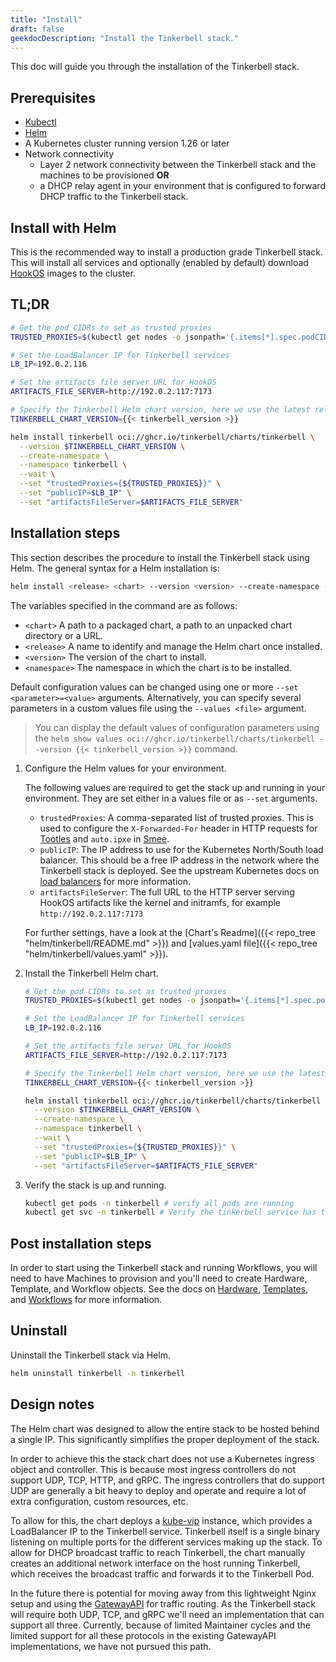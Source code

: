 ```yaml
---
title: "Install"
draft: false
geekdocDescription: "Install the Tinkerbell stack."
---
```


This doc will guide you through the installation of the Tinkerbell stack.

## Prerequisites

- [Kubectl](https://kubernetes.io/docs/tasks/tools/install-kubectl/)
- [Helm](https://helm.sh/docs/intro/install/)
- A Kubernetes cluster running version 1.26 or later
- Network connectivity
  - Layer 2 network connectivity between the Tinkerbell stack and the machines to be provisioned
  **OR**
  - a DHCP relay agent in your environment that is configured to forward DHCP traffic to the Tinkerbell stack.

## Install with Helm

This is the recommended way to install a production grade Tinkerbell stack. This will install all services and optionally (enabled by default) download [HookOS](https://github.com/tinkerbell/hook) images to the cluster.

## TL;DR

```bash
# Get the pod CIDRs to set as trusted proxies
TRUSTED_PROXIES=$(kubectl get nodes -o jsonpath='{.items[*].spec.podCIDR}' | tr ' ' ',')

# Set the LoadBalancer IP for Tinkerbell services
LB_IP=192.0.2.116

# Set the artifacts file server URL for HookOS
ARTIFACTS_FILE_SERVER=http://192.0.2.117:7173

# Specify the Tinkerbell Helm chart version, here we use the latest release.
TINKERBELL_CHART_VERSION={{< tinkerbell_version >}}

helm install tinkerbell oci://ghcr.io/tinkerbell/charts/tinkerbell \
  --version $TINKERBELL_CHART_VERSION \
  --create-namespace \
  --namespace tinkerbell \
  --wait \
  --set "trustedProxies={${TRUSTED_PROXIES}}" \
  --set "publicIP=$LB_IP" \
  --set "artifactsFileServer=$ARTIFACTS_FILE_SERVER"
```

## Installation steps

This section describes the procedure to install the Tinkerbell stack using Helm. The general syntax for a Helm installation is:

```bash
helm install <release> <chart> --version <version> --create-namespace --namespace <namespace> --wait [--set <other_parameters>]
```

The variables specified in the command are as follows:

- `<chart>` A path to a packaged chart, a path to an unpacked chart directory or a URL.
- `<release>` A name to identify and manage the Helm chart once installed.
- `<version>` The version of the chart to install.
- `<namespace>` The namespace in which the chart is to be installed.

Default configuration values can be changed using one or more `--set <parameter>=<value>` arguments. Alternatively, you can specify several parameters in a custom values file using the `--values <file>` argument.

> You can display the default values of configuration parameters using the `helm show values oci://ghcr.io/tinkerbell/charts/tinkerbell --version {{< tinkerbell_version >}}` command.

1. Configure the Helm values for your environment.

   The following values are required to get the stack up and running in your environment. They are set either in a values file or as `--set` arguments.

   - `trustedProxies`: A comma-separated list of trusted proxies. This is used to configure the `X-Forwarded-For` header in HTTP requests for [Tootles] and `auto.ipxe` in [Smee].
   - `publicIP`: The IP address to use for the Kubernetes North/South load balancer. This should be a free IP address in the network where the Tinkerbell stack is deployed. See the upstream Kubernetes docs on [load balancers] for more information.
   - `artifactsFileServer`: The full URL to the HTTP server serving HookOS artifacts like the kernel and initramfs, for example `http://192.0.2.117:7173`

   For further settings, have a look at the [Chart's Readme]({{< repo_tree "helm/tinkerbell/README.md" >}}) and [values.yaml file]({{< repo_tree "helm/tinkerbell/values.yaml" >}}).

1. Install the Tinkerbell Helm chart.

   ```bash
   # Get the pod CIDRs to set as trusted proxies
   TRUSTED_PROXIES=$(kubectl get nodes -o jsonpath='{.items[*].spec.podCIDR}' | tr ' ' ',')
   
   # Set the LoadBalancer IP for Tinkerbell services
   LB_IP=192.0.2.116
   
   # Set the artifacts file server URL for HookOS
   ARTIFACTS_FILE_SERVER=http://192.0.2.117:7173
   
   # Specify the Tinkerbell Helm chart version, here we use the latest release.
   TINKERBELL_CHART_VERSION={{< tinkerbell_version >}}
   
   helm install tinkerbell oci://ghcr.io/tinkerbell/charts/tinkerbell \
     --version $TINKERBELL_CHART_VERSION \
     --create-namespace \
     --namespace tinkerbell \
     --wait \
     --set "trustedProxies={${TRUSTED_PROXIES}}" \
     --set "publicIP=$LB_IP" \
     --set "artifactsFileServer=$ARTIFACTS_FILE_SERVER"
   ```

1. Verify the stack is up and running.

   ```bash
   kubectl get pods -n tinkerbell # verify all pods are running
   kubectl get svc -n tinkerbell # Verify the tinkerbell service has the IP you specified with $LB_IP under the EXTERNAL-IP column
   ```

## Post installation steps

In order to start using the Tinkerbell stack and running Workflows, you will need to have Machines to provision and you'll need to create Hardware, Template, and Workflow objects.
See the docs on [Hardware], [Templates], and [Workflows] for more information.

## Uninstall

Uninstall the Tinkerbell stack via Helm.

```bash
helm uninstall tinkerbell -n tinkerbell
```

## Design notes

The Helm chart was designed to allow the entire stack to be hosted behind a single IP. This significantly simplifies the proper deployment of the stack.

In order to achieve this the stack chart does not use a Kubernetes ingress object and controller. This is because most ingress controllers do not support UDP, TCP, HTTP, and gRPC. The ingress controllers that do support UDP are generally a bit heavy to deploy and operate and require a lot of extra configuration, custom resources, etc.

To allow for this, the chart deploys a [kube-vip](https://kube-vip.io/) instance, which provides a LoadBalancer IP to the Tinkerbell service. Tinkerbell itself is a single binary listening on multiple ports for the different services making up the stack.
To allow for DHCP broadcast traffic to reach Tinkerbell, the chart manually creates an additional network interface on the host running Tinkerbell, which receives the broadcast traffic and forwards it to the Tinkerbell Pod.

In the future there is potential for moving away from this lightweight Nginx setup and using the [GatewayAPI] for traffic routing. As the Tinkerbell stack will require both UDP, TCP, and gRPC we'll need an implementation that can support all three. Currently, because of limited Maintainer cycles and the limited support for all these protocols in the existing GatewayAPI implementations, we have not pursued this path.

[^1]: The HookOS artifacts must be named as follows: `vmlinuz-x86_64`, `initramfs-x86_64`, `vmlinuz-aarch64`, and `initramfs-aarch64`

[GatewayAPI]: <https://kubernetes.io/docs/concepts/services-networking/gateway/>
[Tootles]: /docs/services/tootles
[Smee]: /docs/services/smee
[Hardware]: /docs/concepts/hardware
[Templates]: /docs/concepts/templates
[Workflows]: /docs/concepts/workflows
[load balancers]: <https://kubernetes.io/docs/concepts/services-networking/service/#loadbalancer>
